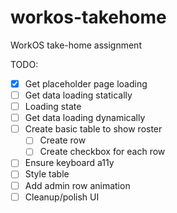 # workos-takehome

WorkOS take-home assignment

TODO:

- [x] Get placeholder page loading
- [ ] Get data loading statically
- [ ] Loading state
- [ ] Get data loading dynamically
- [ ] Create basic table to show roster
  - [ ] Create row
  - [ ] Create checkbox for each row
- [ ] Ensure keyboard a11y
- [ ] Style table
- [ ] Add admin row animation
- [ ] Cleanup/polish UI
